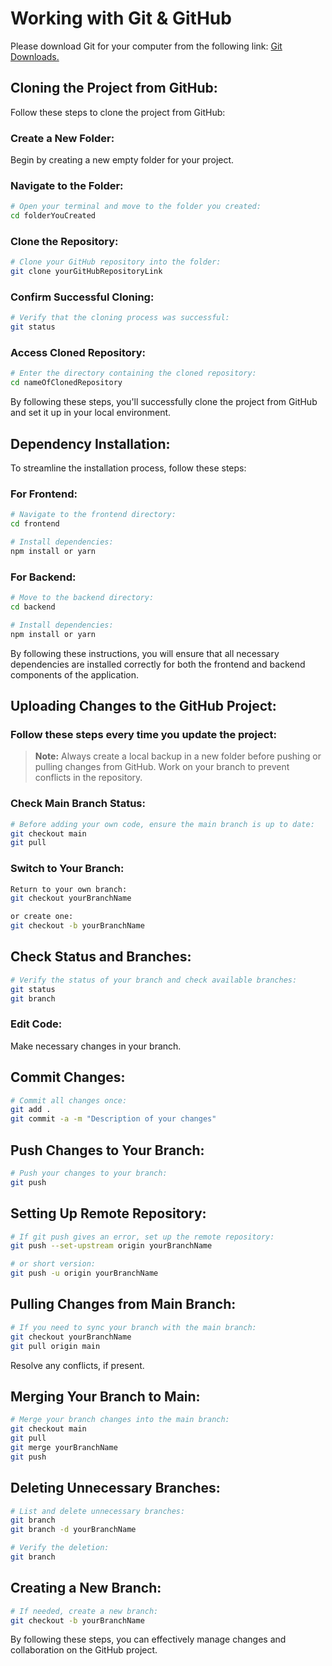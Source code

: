 # Working with Git & GitHub

Please download Git for your computer from the following link:
[Git Downloads.](https://git-scm.com/downloads)

## Cloning the Project from GitHub:

Follow these steps to clone the project from GitHub:

### Create a New Folder:

Begin by creating a new empty folder for your project.

### Navigate to the Folder:

```bash
# Open your terminal and move to the folder you created:
cd folderYouCreated
```  

### Clone the Repository:

```bash
# Clone your GitHub repository into the folder:
git clone yourGitHubRepositoryLink
```

### Confirm Successful Cloning:

```bash
# Verify that the cloning process was successful:
git status
```

### Access Cloned Repository:

```bash
# Enter the directory containing the cloned repository:
cd nameOfClonedRepository
``` 

By following these steps, you'll successfully clone the project from GitHub and set it up in your local environment.

## Dependency Installation:

To streamline the installation process, follow these steps:

### For Frontend:

```bash
# Navigate to the frontend directory:
cd frontend
```

```bash
# Install dependencies:
npm install or yarn
```

### For Backend:

```bash
# Move to the backend directory:
cd backend
```

```bash
# Install dependencies:
npm install or yarn 
```

By following these instructions, you will ensure that all necessary dependencies are installed correctly for both the frontend and backend components of the application.

## Uploading Changes to the GitHub Project:

### Follow these steps every time you update the project:

>**Note:** Always create a local backup in a new folder before pushing or pulling changes from GitHub. Work on your branch to prevent conflicts in the repository.

### Check Main Branch Status:

```bash 
# Before adding your own code, ensure the main branch is up to date:
git checkout main
git pull
```

### Switch to Your Branch:

```bash    
Return to your own branch:
git checkout yourBranchName
```

```bash    
or create one:
git checkout -b yourBranchName
```

## Check Status and Branches:

```bash    
# Verify the status of your branch and check available branches:
git status
git branch
```   

### Edit Code:

Make necessary changes in your branch.

## Commit Changes:

```bash    
# Commit all changes once:
git add .
git commit -a -m "Description of your changes"
```    

## Push Changes to Your Branch:

```bash   
# Push your changes to your branch:
git push
```       

## Setting Up Remote Repository:

```bash
# If git push gives an error, set up the remote repository:
git push --set-upstream origin yourBranchName
```

```bash
# or short version:
git push -u origin yourBranchName
``` 

## Pulling Changes from Main Branch:

```bash
# If you need to sync your branch with the main branch:
git checkout yourBranchName
git pull origin main
``` 

Resolve any conflicts, if present.

## Merging Your Branch to Main:

```bash 
# Merge your branch changes into the main branch:
git checkout main
git pull
git merge yourBranchName
git push
``` 

## Deleting Unnecessary Branches:

```bash 
# List and delete unnecessary branches:
git branch
git branch -d yourBranchName
```

```bash  
# Verify the deletion:
git branch
``` 

## Creating a New Branch:

```bash 
# If needed, create a new branch:
git checkout -b yourBranchName
``` 

By following these steps, you can effectively manage changes and collaboration on the GitHub project.
